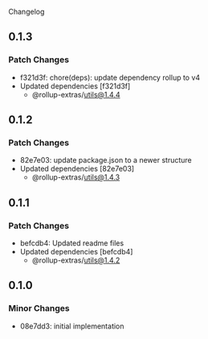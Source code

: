Changelog

## 0.1.3

### Patch Changes

- f321d3f: chore(deps): update dependency rollup to v4
- Updated dependencies [f321d3f]
  - @rollup-extras/utils@1.4.4

## 0.1.2

### Patch Changes

- 82e7e03: update package.json to a newer structure
- Updated dependencies [82e7e03]
  - @rollup-extras/utils@1.4.3

## 0.1.1

### Patch Changes

- befcdb4: Updated readme files
- Updated dependencies [befcdb4]
  - @rollup-extras/utils@1.4.2

## 0.1.0

### Minor Changes

- 08e7dd3: initial implementation
